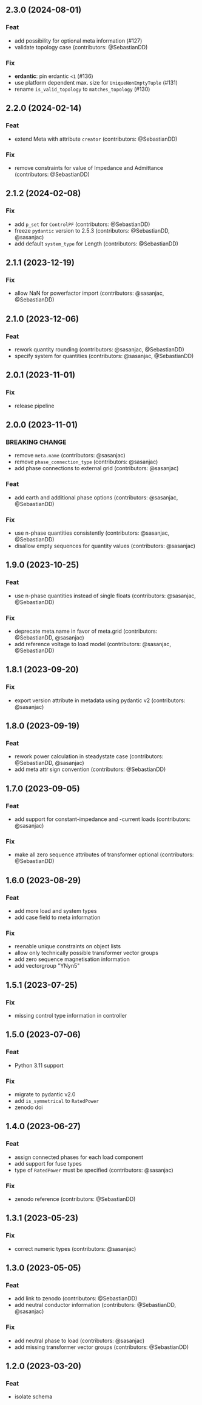## 2.3.0 (2024-08-01)

### Feat

- add possibility for optional meta information (#127)
- validate topology case (contributors: @SebastianDD)

### Fix

- **erdantic**: pin erdantic `<1` (#136)
- use platform dependent max. size for `UniqueNonEmptyTuple` (#131)
- rename `is_valid_topology` to `matches_topology` (#130)

## 2.2.0 (2024-02-14)

### Feat

- extend Meta with attribute `creator` (contributors: @SebastianDD)

### Fix

- remove constraints for value of Impedance and Admittance (contributors: @SebastianDD)

## 2.1.2 (2024-02-08)

### Fix

- add `p_set` for `ControlPF` (contributors: @SebastianDD)
- freeze `pydantic` version to 2.5.3 (contributors: @SebastianDD, @sasanjac)
- add default `system_type` for Length (contributors: @SebastianDD)

## 2.1.1 (2023-12-19)

### Fix

- allow NaN for powerfactor import (contributors: @sasanjac, @SebastianDD)

## 2.1.0 (2023-12-06)

### Feat

- rework quantity rounding (contributors: @sasanjac, @SebastianDD)
- specify system for quantities (contributors: @sasanjac, @SebastianDD)

## 2.0.1 (2023-11-01)

### Fix

- release pipeline

## 2.0.0 (2023-11-01)

### BREAKING CHANGE

- remove `meta.name` (contributors: @sasanjac)
- remove `phase_connection_type` (contributors: @sasanjac)
- add phase connections to external grid (contributors: @sasanjac)

### Feat

-  add earth and additional phase options (contributors: @sasanjac, @SebastianDD)

### Fix

- use n-phase quantities consistently (contributors: @sasanjac, @SebastianDD)
- disallow empty sequences for quantity values (contributors: @sasanjac)

## 1.9.0 (2023-10-25)

### Feat

- use n-phase quantities instead of single floats (contributors: @sasanjac, @SebastianDD)

### Fix

- deprecate meta.name in favor of meta.grid (contributors: @SebastianDD, @sasanjac)
- add reference voltage to load model (contributors: @sasanjac, @SebastianDD)

## 1.8.1 (2023-09-20)

### Fix

- export version attribute in metadata using pydantic v2 (contributors: @sasanjac)

## 1.8.0 (2023-09-19)

### Feat

- rework power calculation in steadystate case (contributors: @SebastianDD, @sasanjac)
- add meta attr sign convention (contributors: @SebastianDD)

## 1.7.0 (2023-09-05)

### Feat

- add support for constant-impedance and -current loads (contributors: @sasanjac)

### Fix

- make all zero sequence attributes of transformer optional (contributors: @SebastianDD)

## 1.6.0 (2023-08-29)

### Feat

- add more load and system types
- add case field to meta information

### Fix

- reenable unique constraints on object lists
- allow only technically possible transformer vector groups
- add zero sequence magnetisation information
- add vectorgroup "YNyn5"

## 1.5.1 (2023-07-25)

### Fix

- missing control type information in controller

## 1.5.0 (2023-07-06)

### Feat

- Python 3.11 support

### Fix

- migrate to pydantic v2.0
- add `is_symmetrical` to `RatedPower`
- zenodo doi

## 1.4.0 (2023-06-27)

### Feat

- assign connected phases for each load component
- add support for fuse types
- type of  `RatedPower` must be specified (contributors: @sasanjac)

### Fix

- zenodo reference (contributors: @SebastianDD)

## 1.3.1 (2023-05-23)

### Fix

- correct numeric types (contributors: @sasanjac)

## 1.3.0 (2023-05-05)

### Feat

- add link to zenodo (contributors: @SebastianDD)
- add neutral conductor information (contributors: @SebastianDD, @sasanjac)

### Fix

- add neutral phase to load (contributors: @sasanjac)
- add missing transformer vector groups (contributors: @SebastianDD)

## 1.2.0 (2023-03-20)

### Feat

- isolate schema
